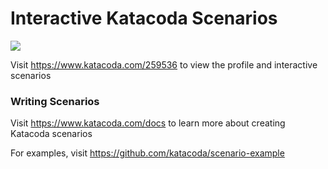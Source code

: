 # Interactive Katacoda Scenarios

[![](http://shields.katacoda.com/katacoda/259536/count.svg)](https://www.katacoda.com/259536 "Get your profile on Katacoda.com")

Visit https://www.katacoda.com/259536 to view the profile and interactive scenarios

### Writing Scenarios
Visit https://www.katacoda.com/docs to learn more about creating Katacoda scenarios

For examples, visit https://github.com/katacoda/scenario-example
